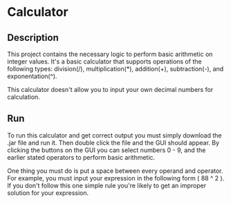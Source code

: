# Calculator
## Description
This project contains the necessary logic to perform basic arithmetic on integer values. It's a basic calculator that supports operations of the following types: division(/), multiplication(*), addition(+), subtraction(-), and exponentation(^).

This calculator doesn't allow you to input your own decimal numbers for calculation.
## Run
To run this calculator and get correct output you must simply download the .jar file and run it. Then double click the file and the GUI should appear. By clicking the buttons on the GUI you can select numbers 0 - 9, and the earlier stated operators to perform basic arithmetic. 

One thing you must do is put a space between every operand and operator. For example, you must input your expression in the following form ( 88 ^ 2 ). If you don't follow this one simple rule you're likely to get an improper solution for your expression.
